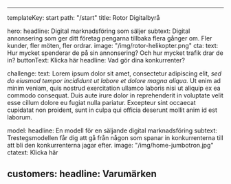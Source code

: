 ---

templateKey: start
path: "/start"
title: Rotor Digitalbyrå

hero:
  headline: Digital marknadsföring som säljer
  subtext: Digital annonsering som ger ditt företag pengarna tillbaka flera gånger om. Fler kunder, fler möten, fler ordrar.
  image: "/img/rotor-helikopter.png"
  cta: 
    text: Hur mycket spenderar de på sin annonsering? Och hur mycket trafik drar de in?
    buttonText: Klicka här
    headline: Vad gör dina konkurrenter?

challenge:
  text: Lorem ipsum dolor sit amet, consectetur adipiscing elit, <em>sed do eiusmod tempor incididunt ut labore et dolore magna aliqua.</em> Ut enim ad minim veniam, quis nostrud exercitation ullamco laboris nisi ut aliquip ex ea commodo consequat. Duis aute irure dolor in reprehenderit in voluptate velit esse cillum dolore eu fugiat nulla pariatur. Excepteur sint occaecat cupidatat non proident, sunt in culpa qui officia deserunt mollit anim id est laborum.

model:
  headline: En modell för en säljande digital marknadsföring
  subtext: Trestegsmodellen får dig att gå från någon som spanar in konkurrenterna till att bli den konkurrenterna jagar efter.
  image: "/img/home-jumbotron.jpg"
  ctatext: Klicka här

customers:
  headline: Varumärken
---